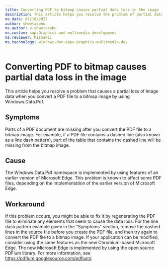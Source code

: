 ```yaml
---
title: Converting PDF to bitmap causes partial data loss in the image
description: This article helps you resolve the problem of partial data loss when you convert a PDF to a Bitmap image by using the classes of the Windows.Data.Pdf namespace.
ms.date: 07/10/2022
author: shwetasohu
ms.author: v-shwetasohu
ms.custom: sap:Graphics and multimedia development
ms.reviewer: hiroakii
ms.technology: windows-dev-apps-graphics-multimedia-dev
---
```


# Converting PDF to bitmap causes partial data loss in the image

This article helps you resolve a problem that causes a partial loss of image data when you convert a PDF file to a bitmap image by using Windows.Data.Pdf.

## Symptoms

Parts of a PDF document are missing after you convert the PDF file to a bitmap image. For example, if a PDF file contains a dashed line (also known as a line dash pattern), part of the table that contains the dashed line will be missing from the bitmap image.

## Cause

The Windows.Data.Pdf namespace is implemented by using features of an earlier version of Microsoft Edge.
This problem is known to affect some PDF files, depending on the implementation of the earlier version of Microsoft Edge.

## Workaround

If this problem occurs, you might be able to fix it by regenerating the PDF file to eliminate any elements that seem to cause the data loss. For the line dash pattern example given in the "Symptoms" section, remove the dashed lines in the source file before you create the PDF file, and then try again to convert the PDF file to a bitmap image.
If your application can be modified, consider using the same features as the new Chromium-based Microsoft Edge. The new Microsoft Edge is implemented by using the open source PDFium library. For more information, see https://pdfium.googlesource.com/pdfium/.